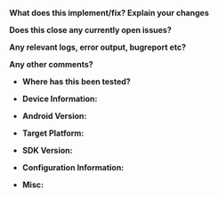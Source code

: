 <!-- * Please fill out the blanks below describing your pull request * -->

**What does this implement/fix? Explain your changes**

**Does this close any currently open issues?**

**Any relevant logs, error output, bugreport etc?**
<!-- * If it’s long, please paste to https://ghostbin.com/ and insert the link here.) * -->

**Any other comments?**

+ **Where has this been tested?**

+ **Device Information:**

+ **Android Version:**

+ **Target Platform:**

+ **SDK Version:**

+ **Configuration Information:**

+ **Misc:** 

<!-- * More related information if you have can provide * -->